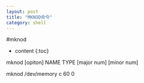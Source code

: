 ```yaml
---
layout: post
title: "MKNOD命令"
category: shell
---
```

#mknod
* content
{:toc}


mknod [opiton] NAME TYPE [major num] [minor num]

mknod /dev/memory c 60 0

